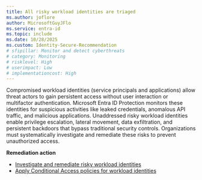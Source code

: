 ```yaml
---
title: All risky workload identities are triaged
ms.author: joflore
author: MicrosoftGuyJFlo
ms.service: entra-id
ms.topic: include
ms.date: 10/28/2025
ms.custom: Identity-Secure-Recommendation
# sfipillar: Monitor and detect cyberthreats
# category: Monitoring
# risklevel: High
# userimpact: Low
# implementationcost: High
---
```

Compromised workload identities (service principals and applications) allow threat actors to gain persistent access without user interaction or multifactor authentication. Microsoft Entra ID Protection monitors these identities for suspicious activities like leaked credentials, anomalous API traffic, and malicious applications. Unaddressed risky workload identities enable privilege escalation, lateral movement, data exfiltration, and persistent backdoors that bypass traditional security controls. Organizations must systematically investigate and remediate these risks to prevent unauthorized access. 

**Remediation action**

- [Investigate and remediate risky workload identities](/entra/id-protection/concept-workload-identity-risk#investigate-risky-workload-identities)
- [Apply Conditional Access policies for workload identities](/entra/identity/conditional-access/workload-identity)
